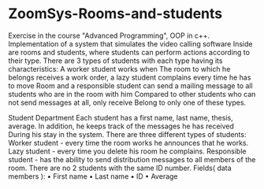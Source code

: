 # ZoomSys-Rooms-and-students
Exercise in the course "Advanced Programming", OOP in c++. Implementation of a system that simulates the video calling software Inside are rooms and students, where students can perform actions according to their type. There are 3 types of students with each type having its characteristics: A worker student works when The room to which he belongs receives a work order, a lazy student complains every time he has to move Room and a responsible student can send a mailing message to all students who are in the room with him Compared to other students who can not send messages at all, only receive Belong to only one of these types.


Student Department
Each student has a first name, last name, thesis, average. In addition, he keeps track of the messages he has received
During his stay in the system. There are three different types of students:
Worker student - every time the room works he announces that he works.
Lazy student - every time you delete his room he complains.
Responsible student - has the ability to send distribution messages to all members of the room.
There are no 2 students with the same ID number.
Fields( data members ):
• First name
• Last name
• ID
• Average


